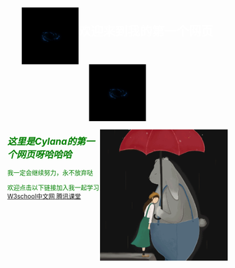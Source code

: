 <html>
<head>
 
 <h1 style="color:white;text-align:center"><img src="黑色背景蓝色小星球.gif" width="130" height="130" align="middle"alt="图片无法显示"/><b>欢迎来到我的第一个网页</b><img src="黑色背景蓝色小星球.gif" width="130" height="130" align="middle"alt="图片无法显示"/></h1>

</head>
<body background="代码雨2.gif" style="color:green">
<img src="黑色背景龙猫.gif" widht="200" height="300" align="right" alt="图片加载失败"/>
 <h2>
  <i>这里是Cylana的第一个网页呀哈哈哈</i>
 </h2>
 <p >
  我一定会继续努力，永不放弃哒 
 </p>
 <p>
  欢迎点击以下链接加入我一起学习
  <a href="https://www.w3school.com.cn/html/html_basic.asp"> W3school中文网</a><a href="https://ke.qq.com/">  腾讯课堂</a>
 </p>
</body>
</html>
